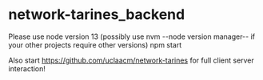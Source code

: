 # network-tarines_backend

Please use node version 13 (possibly use nvm --node version manager-- if your other projects require other versions)
npm start

Also start https://github.com/uclaacm/network-tarines for full client server interaction!
